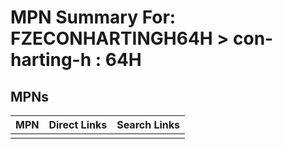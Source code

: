 



# MPN Summary For: FZECONHARTINGH64H > con-harting-h : 64H

## MPNs
  

|MPN|Direct Links|Search Links|
| :--- | :--- | :--- |
||||
